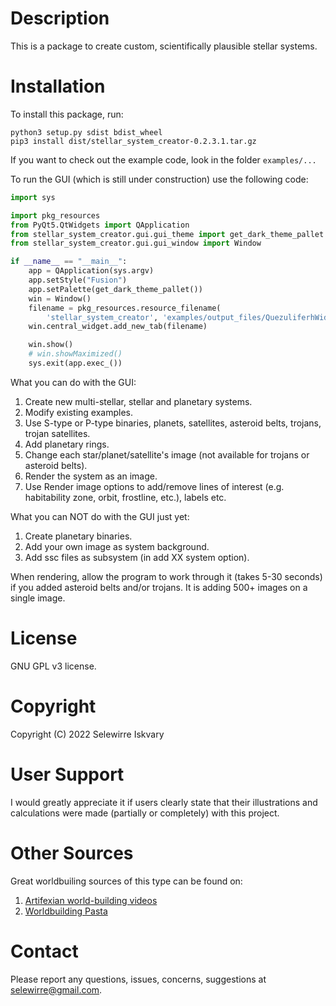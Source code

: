 [comment]: https://www.jetbrains.com/help/pycharm/markdown.html#code-blocks
[comment]: https://www.markdownguide.org/basic-syntax/
# Description
This is a package to create custom, scientifically plausible stellar systems.

# Installation
To install this package, run:

```
python3 setup.py sdist bdist_wheel
pip3 install dist/stellar_system_creator-0.2.3.1.tar.gz
```

If you want to check out the example code, look in the folder `examples/...`

To run the GUI (which is still under construction) use the following code:

```python
import sys

import pkg_resources
from PyQt5.QtWidgets import QApplication
from stellar_system_creator.gui.gui_theme import get_dark_theme_pallet
from stellar_system_creator.gui.gui_window import Window

if __name__ == "__main__":
    app = QApplication(sys.argv)
    app.setStyle("Fusion")
    app.setPalette(get_dark_theme_pallet())
    win = Window()
    filename = pkg_resources.resource_filename(
        'stellar_system_creator', 'examples/output_files/QuezuliferhWideBinarySystem.ssc')
    win.central_widget.add_new_tab(filename)

    win.show()
    # win.showMaximized()
    sys.exit(app.exec_())
```

What you can do with the GUI:
1. Create new multi-stellar, stellar and planetary systems.
2. Modify existing examples.
3. Use S-type or P-type binaries, planets, satellites, asteroid belts, trojans, trojan satellites.
4. Add planetary rings.
5. Change each star/planet/satellite's image (not available for trojans or asteroid belts).
6. Render the system as an image.
7. Use Render image options to add/remove lines of interest (e.g. habitability zone, orbit, frostline, etc.), labels etc.

What you can NOT do with the GUI just yet:
1. Create planetary binaries.
2. Add your own image as system background.
3. Add ssc files as subsystem (in add XX system option).

When rendering, allow the program to work through it (takes 5-30 seconds) if you added asteroid belts and/or trojans.
It is adding 500+ images on a single image.

# License 
GNU GPL v3 license.

# Copyright
Copyright (C) 2022 Selewirre Iskvary

# User Support
I would greatly appreciate it if users clearly state that their illustrations and calculations were made 
(partially or completely) with this project.

# Other Sources
Great worldbuiling sources of this type can be found on:
1. [Artifexian world-building videos](https://www.youtube.com/playlist?list=PLduA6tsl3gygXJbq_iQ_5h2yri4WL6zsS)
2. [Worldbuilding Pasta](https://worldbuildingpasta.blogspot.com/)

# Contact
Please report any questions, issues, concerns, suggestions at <selewirre@gmail.com>.
